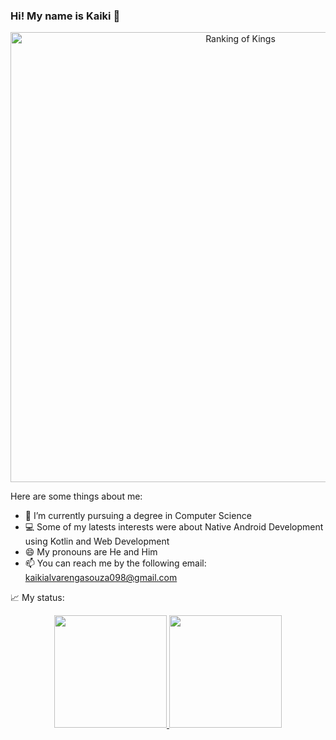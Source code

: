 ### Hi! My name is Kaiki 👋

<div align="center">
 <img  width="720px" title="Ranking of Kings" src="https://github.com/Kaiki098/Kaiki098/assets/127666620/09c29762-558b-4f3a-933f-5cb77e739d80"/>
<p></p>
</div>


Here are some things about me:

 - 🔬 I’m currently pursuing a degree in Computer Science
- 💻 Some of my latests interests were about Native Android Development using Kotlin and Web Development
- 😄 My pronouns are He and Him
- 📫 You can reach me by the following email: kaikialvarengasouza098@gmail.com
 <!--- 👯 I’m looking to collaborate on ...
 🤔 I’m looking for help with ... 
💬 Ask me about ...-->
<!--- ⚡ Fun fact: ...-->


:chart_with_upwards_trend: My status:
<div align="center">
<a href="https://github.com/Kaiki098">
<img loading="lazy" height="180em" src="https://github-readme-stats.vercel.app/api/top-langs/?username=Kaiki098&show_icons=true&theme=dracula&include_all_commits=true&count_private=true" />
<img loading="lazy" height="180em" src="https://github-readme-stats.vercel.app/api?username=Kaiki098&show_icons=true&theme=dracula&include_all_commits=true&count_private=true"/>
</div>
 

